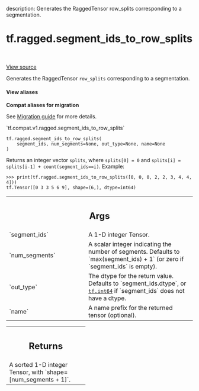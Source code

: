 description: Generates the RaggedTensor row_splits corresponding to a segmentation.

<div itemscope itemtype="http://developers.google.com/ReferenceObject">
<meta itemprop="name" content="tf.ragged.segment_ids_to_row_splits" />
<meta itemprop="path" content="Stable" />
</div>

# tf.ragged.segment_ids_to_row_splits

<!-- Insert buttons and diff -->

<table class="tfo-notebook-buttons tfo-api nocontent" align="left">

</table>

<a target="_blank" href="/code/stable/tensorflow/python/ops/ragged/segment_id_ops.py">View source</a>



Generates the RaggedTensor `row_splits` corresponding to a segmentation.

<section class="expandable">
  <h4 class="showalways">View aliases</h4>
  <p>
<b>Compat aliases for migration</b>
<p>See
<a href="https://www.tensorflow.org/guide/migrate">Migration guide</a> for
more details.</p>
<p>`tf.compat.v1.ragged.segment_ids_to_row_splits`</p>
</p>
</section>

<pre class="devsite-click-to-copy prettyprint lang-py tfo-signature-link">
<code>tf.ragged.segment_ids_to_row_splits(
    segment_ids, num_segments=None, out_type=None, name=None
)
</code></pre>



<!-- Placeholder for "Used in" -->

Returns an integer vector `splits`, where `splits[0] = 0` and
`splits[i] = splits[i-1] + count(segment_ids==i)`.  Example:

```
>>> print(tf.ragged.segment_ids_to_row_splits([0, 0, 0, 2, 2, 3, 4, 4, 4]))
tf.Tensor([0 3 3 5 6 9], shape=(6,), dtype=int64)
```

<!-- Tabular view -->
 <table class="responsive fixed orange">
<colgroup><col width="214px"><col></colgroup>
<tr><th colspan="2"><h2 class="add-link">Args</h2></th></tr>

<tr>
<td>
`segment_ids`
</td>
<td>
A 1-D integer Tensor.
</td>
</tr><tr>
<td>
`num_segments`
</td>
<td>
A scalar integer indicating the number of segments.  Defaults
to `max(segment_ids) + 1` (or zero if `segment_ids` is empty).
</td>
</tr><tr>
<td>
`out_type`
</td>
<td>
The dtype for the return value.  Defaults to `segment_ids.dtype`,
or <a href="../../tf.md#int64"><code>tf.int64</code></a> if `segment_ids` does not have a dtype.
</td>
</tr><tr>
<td>
`name`
</td>
<td>
A name prefix for the returned tensor (optional).
</td>
</tr>
</table>



<!-- Tabular view -->
 <table class="responsive fixed orange">
<colgroup><col width="214px"><col></colgroup>
<tr><th colspan="2"><h2 class="add-link">Returns</h2></th></tr>
<tr class="alt">
<td colspan="2">
A sorted 1-D integer Tensor, with `shape=[num_segments + 1]`.
</td>
</tr>

</table>

